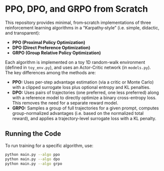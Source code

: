 
# PPO, DPO, and GRPO from Scratch

This repository provides minimal, from‐scratch implementations of three reinforcement learning algorithms in a “Karpathy‐style” (i.e. simple, didactic, and transparent):

- **PPO (Proximal Policy Optimization)**
- **DPO (Direct Preference Optimization)**
- **GRPO (Group Relative Policy Optimization)**

Each algorithm is implemented on a toy 1D random-walk environment (defined in `toy_env.py`), and uses an Actor-Critic network (in `models.py`). The key differences among the methods are:

- **PPO:** Uses per-step advantage estimation (via a critic or Monte Carlo) with a clipped surrogate loss plus optional entropy and KL penalties.
- **DPO:** Uses pairs of trajectories (one preferred, one less preferred) along with a reference model to directly optimize a binary cross-entropy loss. This removes the need for a separate reward model.
- **GRPO:** Samples a group of full trajectories for a given prompt, computes group-normalized advantages (i.e. based on the normalized total reward), and applies a trajectory-level surrogate loss with a KL penalty.

## Running the Code

To run training for a specific algorithm, use:

```bash
python main.py --algo ppo
python main.py --algo dpo
python main.py --algo grpo
```
